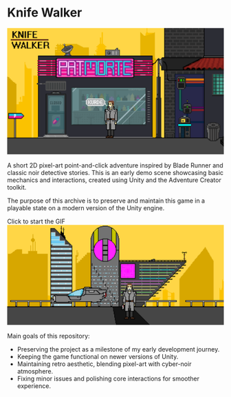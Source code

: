 <h1>Knife Walker</h1>
 
![Preview](Assets/Graphics/knife_walker_logo.png)

A short 2D pixel-art point-and-click adventure inspired by Blade Runner and classic noir detective stories.
This is an early demo scene showcasing basic mechanics and interactions, created using Unity and the Adventure Creator toolkit.


The purpose of this archive is to preserve and maintain this game in a playable state on a modern version of the Unity engine.

Click to start the GIF
![Preview](Assets/Graphics/first_scene.gif)

Main goals of this repository:
* Preserving the project as a milestone of my early development journey.
* Keeping the game functional on newer versions of Unity.
* Maintaining retro aesthetic, blending pixel-art with cyber-noir atmosphere.
* Fixing minor issues and polishing core interactions for smoother experience.


